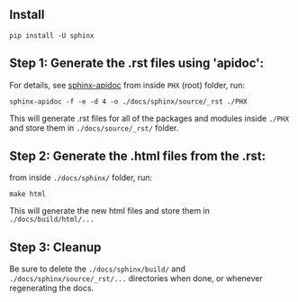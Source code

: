 ## Install
    pip install -U sphinx

## Step 1: Generate the .rst files using 'apidoc':
For details, see [sphinx-apidoc](https://www.sphinx-doc.org/en/master/man/sphinx-apidoc.html)
from inside `PHX` (root) folder, run:

    sphinx-apidoc -f -e -d 4 -o ./docs/sphinx/source/_rst ./PHX

This will generate .rst files for all of the packages and modules inside `./PHX` and store them in `./docs/source/_rst/` folder.

## Step 2: Generate the .html files from the .rst:
from inside `./docs/sphinx/` folder, run:

    make html

This will generate the new html files and store them in `./docs/build/html/...`

## Step 3: Cleanup
Be sure to delete the `./docs/sphinx/build/` and `./docs/sphinx/source/_rst/...` directories when done, or whenever regenerating the docs.
